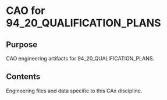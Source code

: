 # CAO for 94_20_QUALIFICATION_PLANS

## Purpose
CAO engineering artifacts for 94_20_QUALIFICATION_PLANS.

## Contents
Engineering files and data specific to this CAx discipline.
